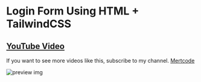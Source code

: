 # Login Form Using HTML + TailwindCSS
## [YouTube Video](https://youtu.be/bcddht3CcYw)

If you want to see more videos like this, subscribe to my channel. [Mertcode](https://www.youtube.com/@Mertcode)

![preview img](/preview.png)
